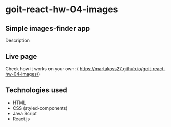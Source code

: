 # goit-react-hw-04-images

## Simple images-finder app

Description

## Live page

Check how it works on your own: (
https://martakoss27.github.io/goit-react-hw-04-images/)

## Technologies used

- HTML
- CSS (styled-components)
- Java Script
- React.js
